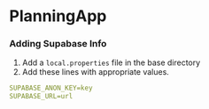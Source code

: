 # PlanningApp
 
### Adding Supabase Info

1. Add a ```local.properties``` file in the base directory
2. Add these lines with appropriate values.
```yml
SUPABASE_ANON_KEY=key
SUPABASE_URL=url